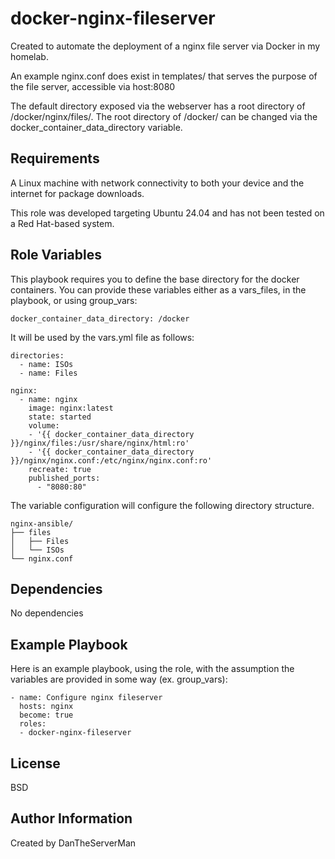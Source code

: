 docker-nginx-fileserver
=========

Created to automate the deployment of a nginx file server via Docker in my homelab.

An example nginx.conf does exist in templates/ that serves the purpose of the file server, accessible via host:8080

The default directory exposed via the webserver has a root directory of /docker/nginx/files/. The root directory of /docker/ can be changed via the docker_container_data_directory variable. 

Requirements
------------

A Linux machine with network connectivity to both your device and the internet for package downloads.

This role was developed targeting Ubuntu 24.04 and has not been tested on a Red Hat-based system.

Role Variables
--------------

This playbook requires you to define the base directory for the docker containers. You can provide these variables either as a vars_files, in the playbook, or using group_vars:

```
docker_container_data_directory: /docker
```

It will be used by the vars.yml file as follows:
```
directories:
  - name: ISOs
  - name: Files

nginx:
  - name: nginx
    image: nginx:latest
    state: started
    volume:
    - '{{ docker_container_data_directory }}/nginx/files:/usr/share/nginx/html:ro'
    - '{{ docker_container_data_directory }}/nginx/nginx.conf:/etc/nginx/nginx.conf:ro'
    recreate: true
    published_ports:
      - "8080:80"
```


The variable configuration will configure the following directory structure. 

```
nginx-ansible/
├── files
│   ├── Files
│   └── ISOs
└── nginx.conf
```

Dependencies
------------

No dependencies

Example Playbook
----------------

Here is an example playbook, using the role, with the assumption the variables are provided in some way (ex. group_vars):
```
- name: Configure nginx fileserver
  hosts: nginx 
  become: true
  roles:
  - docker-nginx-fileserver
```
License
-------

BSD

Author Information
------------------

Created by DanTheServerMan